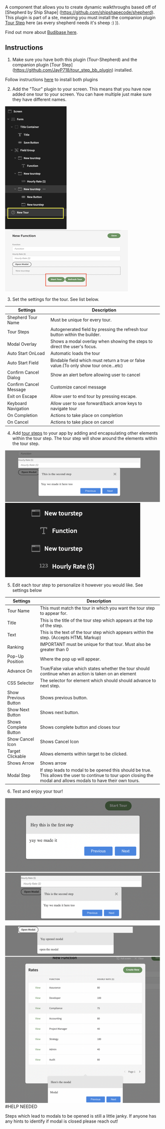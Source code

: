 


A component that allows you to create dynamic walkthroughs based off of [Shepherd by Ship Shape] (https://github.com/shipshapecode/shepherd). This plugin is part of a ste, meaning you must install the companion plugin [Tour Step](https://github.com/JayP718/tour_step_bb_plugin) here (as every shepherd needs it's sheep :) )).



Find out more about [Budibase here](https://github.com/Budibase/budibase).

## Instructions


1) Make sure you have both this plugin (Tour-Shepherd) and the companion plugin [Tour Step] (https://github.com/JayP718/tour_step_bb_plugin) installed.

Follow instructions [here](https://docs.budibase.com/docs/custom-plugin#:~:text=Importing%20plugins,pressing%20the%20Add%20plugin%20button.) to install both plugins

2) Add the "Tour" plugin to your screen. This means that you have now added one tour to your screen. You can have multiple just make sure they have different names.

![](assets/component_tree_tour_highlight-200x400.png)  ![](assets/screen_tour_highlight-400x200.png)

3) Set the settings for the tour. See list below.

|Settings | Description |
|------------- | ------------- |
|Shepherd Tour Name|Must be unique for every tour.  |
|Tour Steps|Autogenerated field by pressing the refresh tour button within the builder. |
|Modal Overlay|Shows a modal overlay when showing the steps to direct the user's focus. |
|Auto Start OnLoad|Automatic loads the tour|
|Auto Start Field|Bindable field which must return a true or false value.(To only show tour once...etc)|
|Confirm Cancel Dialog|Show an alert before allowing user to cancel|
|Confirm Cancel Message |Customize cancel message|
|Exit on Escape|Allow user to end tour by pressing escape.|
|Keyboard Navigation|Allow user to use forward/back arrow keys to navigate tour|
|On Completion|Actions to take place on completion|
|On Cancel|Actions to take place on cancel|

4) Add [tour steps](https://github.com/JayP718/tour_step_bb_plugin) to your app by adding and encapsulating other elements within the tour step. The tour step will show around the elements within the tour step.

![](assets/screen_tour_step-600x200.png)  ![](assets/encapsulated_tour_steps.png)

5) Edit each tour step to personalize it however you would like. See settings below

|Settings | Description |
|------------- | ------------- |
|Tour Name|This must match the tour in which you want the tour step to appear for. |
|Title|This is the title of the tour step which appears at the top of the step.|
|Text|This is the text of the tour step which appears within the step. (Accepts HTML Markup) |
|Ranking|IMPORTANT must be unique for that tour. Must also be greater than 0|
|Pop-Up Position|Where the pop up will appear.|
|Advance On|True/False value which states whether the tour should continue when an action is taken on an element|
|CSS Selector|The selector for element which should should advance to next step.|
|Show Previous Button|Shows previous button.|
|Show Next Button|Shows next button.|
|Shows Complete Button|Shows complete button and closes tour|
|Show Cancel Icon|Shows Cancel Icon|
|Target Clickable|Allows elements within target to be clicked.|
|Shows Arrow|Shows arrow|
|Modal Step|If step leads to modal to be opened this should be true. This allows the user to continue to tour upon closing the modal and allows modals to have their own tours.|

6) Test and enjoy your tour!

![](assets/tour_demo_1.png)![](assets/tour_demo_2.png)

![](assets/tour_demo_3.png)![](assets/tour_demo_4.png)
#HELP NEEDED

Steps which lead to modals to be opened is still a little janky. If anyone has any hints to identify if modal is closed please reach out!